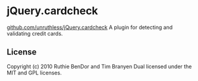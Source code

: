 # jQuery.cardcheck

[github.com/unruthless/jQuery.cardcheck](https://github.com/unruthless/jQuery.cardcheck)
A plugin for detecting and validating credit cards.

## License

Copyright (c) 2010 Ruthie BenDor and Tim Branyen
Dual licensed under the MIT and GPL licenses.